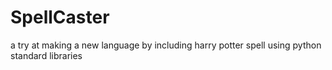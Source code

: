 # SpellCaster
a try at making a new language by including harry potter spell using python standard libraries 

